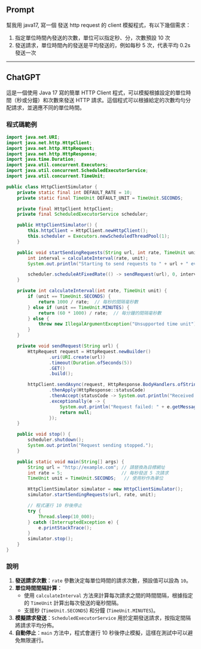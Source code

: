 ## Prompt

幫我用 java17, 寫一個 發送 http request 的 client 模擬程式，有以下幾個需求：

1. 指定單位時間內發送的次數，單位可以指定秒、分，次數預設 10 次
2. 發送請求，單位時間內的發送是平均發送的，例如每秒 5 次，代表平均 0.2s 發送一次


---
## ChatGPT

這是一個使用 Java 17 寫的簡單 HTTP Client 程式，可以模擬根據設定的單位時間（秒或分鐘）和次數來發送 HTTP 請求。這個程式可以根據給定的次數均勻分配請求，並適應不同的單位時間。

### 程式碼範例

```java
import java.net.URI;
import java.net.http.HttpClient;
import java.net.http.HttpRequest;
import java.net.http.HttpResponse;
import java.time.Duration;
import java.util.concurrent.Executors;
import java.util.concurrent.ScheduledExecutorService;
import java.util.concurrent.TimeUnit;

public class HttpClientSimulator {
    private static final int DEFAULT_RATE = 10;
    private static final TimeUnit DEFAULT_UNIT = TimeUnit.SECONDS;

    private final HttpClient httpClient;
    private final ScheduledExecutorService scheduler;

    public HttpClientSimulator() {
        this.httpClient = HttpClient.newHttpClient();
        this.scheduler = Executors.newScheduledThreadPool(1);
    }

    public void startSendingRequests(String url, int rate, TimeUnit unit) {
        int interval = calculateInterval(rate, unit);
        System.out.println("Starting to send requests to " + url + " every " + interval + " ms.");

        scheduler.scheduleAtFixedRate(() -> sendRequest(url), 0, interval, TimeUnit.MILLISECONDS);
    }

    private int calculateInterval(int rate, TimeUnit unit) {
        if (unit == TimeUnit.SECONDS) {
            return 1000 / rate;  // 每秒的間隔毫秒數
        } else if (unit == TimeUnit.MINUTES) {
            return (60 * 1000) / rate;  // 每分鐘的間隔毫秒數
        } else {
            throw new IllegalArgumentException("Unsupported time unit");
        }
    }

    private void sendRequest(String url) {
        HttpRequest request = HttpRequest.newBuilder()
                .uri(URI.create(url))
                .timeout(Duration.ofSeconds(5))
                .GET()
                .build();

        httpClient.sendAsync(request, HttpResponse.BodyHandlers.ofString())
                .thenApply(HttpResponse::statusCode)
                .thenAccept(statusCode -> System.out.println("Received response with status code: " + statusCode))
                .exceptionally(e -> {
                    System.out.println("Request failed: " + e.getMessage());
                    return null;
                });
    }

    public void stop() {
        scheduler.shutdown();
        System.out.println("Request sending stopped.");
    }

    public static void main(String[] args) {
        String url = "http://example.com"; // 請替換為目標網址
        int rate = 5;                      // 每秒發送 5 次請求
        TimeUnit unit = TimeUnit.SECONDS;   // 使用秒作為單位

        HttpClientSimulator simulator = new HttpClientSimulator();
        simulator.startSendingRequests(url, rate, unit);

        // 程式運行 10 秒後停止
        try {
            Thread.sleep(10_000);
        } catch (InterruptedException e) {
            e.printStackTrace();
        }
        simulator.stop();
    }
}
```

### 說明

1. **發送請求次數**：`rate` 參數決定每單位時間的請求次數，預設值可以設為 `10`。
2. **單位時間間隔計算**：
   - 使用 `calculateInterval` 方法來計算每次請求之間的時間間隔，根據指定的 `TimeUnit` 計算出每次發送的毫秒間隔。
   - 支援秒 (`TimeUnit.SECONDS`) 和分鐘 (`TimeUnit.MINUTES`)。
3. **模擬請求發送**：`ScheduledExecutorService` 用於定期發送請求，按指定間隔將請求平均分佈。
4. **自動停止**：`main` 方法中，程式會運行 10 秒後停止模擬，這樣在測試中可以避免無限運行。
